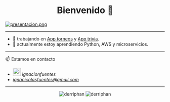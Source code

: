 <h1 align="center">Bienvenido 👋</h1>

[![presentacion.png](https://i.postimg.cc/j2hpfSxq/carbon-6.png)](https://postimg.cc/n9CSbZ9N)

---

- 🔭 trabajando en [App torneos](https://github.com/Derriphan/padel-torneos) y [App trivia](https://github.com/Derriphan/trivia-segvial).
- 🌱 actualmente estoy aprendiendo Python, AWS y microservicios.

---

📫 Estamos en contacto
- <a href="https://linkedin.com/in/ignacionfuentes" target="blank"><img src="https://raw.githubusercontent.com/rahuldkjain/github-profile-readme-generator/master/src/images/icons/Social/linked-in-alt.svg" alt="ignacionfuentes" height="25" width="25" /></a> *ignacionfuentes*
- *ignanicolasfuentes@gmail.com*

---

<p align="center" ><img src="https://github-readme-stats.vercel.app/api?username=derriphan&show_icons=true&locale=en&theme=codeSTACKr" alt="derriphan" />
<img src="https://github-readme-streak-stats.herokuapp.com/?user=derriphan&theme=codeSTACKr" alt="derriphan" /></p>
